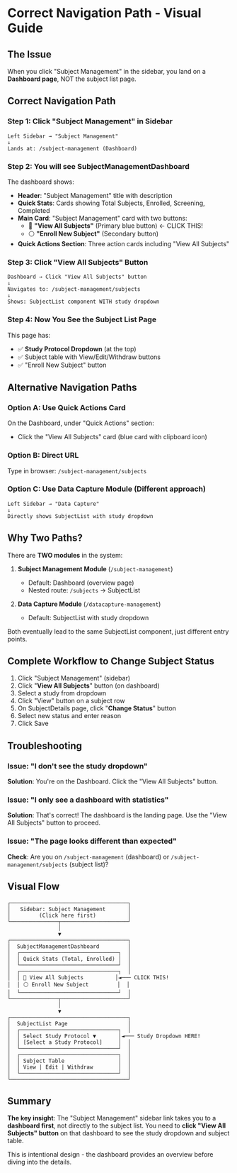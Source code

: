 # Correct Navigation Path - Visual Guide

## The Issue
When you click "Subject Management" in the sidebar, you land on a **Dashboard page**, NOT the subject list page.

## Correct Navigation Path

### Step 1: Click "Subject Management" in Sidebar
```
Left Sidebar → "Subject Management" 
↓
Lands at: /subject-management (Dashboard)
```

### Step 2: You will see SubjectManagementDashboard
The dashboard shows:
- **Header**: "Subject Management" title with description
- **Quick Stats**: Cards showing Total Subjects, Enrolled, Screening, Completed
- **Main Card**: "Subject Management" card with two buttons:
  - 🔵 **"View All Subjects"** (Primary blue button) ← CLICK THIS!
  - ⚪ **"Enroll New Subject"** (Secondary button)
- **Quick Actions Section**: Three action cards including "View All Subjects"

### Step 3: Click "View All Subjects" Button
```
Dashboard → Click "View All Subjects" button
↓
Navigates to: /subject-management/subjects
↓
Shows: SubjectList component WITH study dropdown
```

### Step 4: Now You See the Subject List Page
This page has:
- ✅ **Study Protocol Dropdown** (at the top)
- ✅ Subject table with View/Edit/Withdraw buttons
- ✅ "Enroll New Subject" button

## Alternative Navigation Paths

### Option A: Use Quick Actions Card
On the Dashboard, under "Quick Actions" section:
- Click the "View All Subjects" card (blue card with clipboard icon)

### Option B: Direct URL
Type in browser: `/subject-management/subjects`

### Option C: Use Data Capture Module (Different approach)
```
Left Sidebar → "Data Capture"
↓
Directly shows SubjectList with study dropdown
```

## Why Two Paths?

There are **TWO modules** in the system:

1. **Subject Management Module** (`/subject-management`)
   - Default: Dashboard (overview page)
   - Nested route: `/subjects` → SubjectList

2. **Data Capture Module** (`/datacapture-management`)
   - Default: SubjectList with study dropdown

Both eventually lead to the same SubjectList component, just different entry points.

## Complete Workflow to Change Subject Status

1. Click "Subject Management" (sidebar)
2. Click "**View All Subjects**" button (on dashboard)
3. Select a study from dropdown
4. Click "View" button on a subject row
5. On SubjectDetails page, click "**Change Status**" button
6. Select new status and enter reason
7. Click Save

## Troubleshooting

### Issue: "I don't see the study dropdown"
**Solution**: You're on the Dashboard. Click the "View All Subjects" button.

### Issue: "I only see a dashboard with statistics"
**Solution**: That's correct! The dashboard is the landing page. Use the "View All Subjects" button to proceed.

### Issue: "The page looks different than expected"
**Check**: Are you on `/subject-management` (dashboard) or `/subject-management/subjects` (subject list)?

## Visual Flow

```
┌─────────────────────────────────────┐
│   Sidebar: Subject Management       │
│         (Click here first)          │
└───────────────┬─────────────────────┘
                │
                ▼
┌─────────────────────────────────────┐
│  SubjectManagementDashboard         │
│  ┌───────────────────────────────┐  │
│  │ Quick Stats (Total, Enrolled) │  │
│  └───────────────────────────────┘  │
│  ┌───────────────────────────────┐  │
│  │ 🔵 View All Subjects          │◄─── CLICK THIS!
│  │ ⚪ Enroll New Subject         │  │
│  └───────────────────────────────┘  │
└───────────────┬─────────────────────┘
                │
                ▼
┌─────────────────────────────────────┐
│  SubjectList Page                   │
│  ┌───────────────────────────────┐  │
│  │ Select Study Protocol ▼       │◄─── Study Dropdown HERE!
│  │ [Select a Study Protocol]     │  │
│  └───────────────────────────────┘  │
│  ┌───────────────────────────────┐  │
│  │ Subject Table                 │  │
│  │ View | Edit | Withdraw        │  │
│  └───────────────────────────────┘  │
└─────────────────────────────────────┘
```

## Summary

**The key insight**: The "Subject Management" sidebar link takes you to a **dashboard first**, not directly to the subject list. You need to **click "View All Subjects" button** on that dashboard to see the study dropdown and subject table.

This is intentional design - the dashboard provides an overview before diving into the details.
